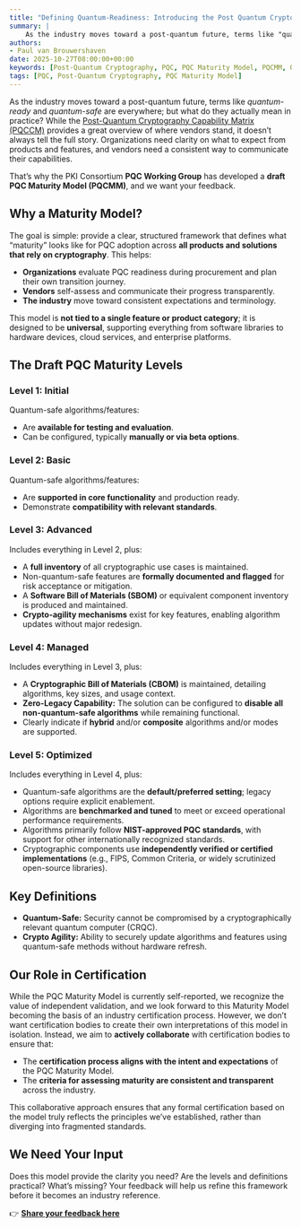 ```yaml
---
title: "Defining Quantum-Readiness: Introducing the Post Quantum Cryptography Maturity Model"
summary: |
    As the industry moves toward a post-quantum future, terms like "quantum-ready" and "quantum-safe" are everywhere; but what do they actually mean in practice? The PKI Consortium PQC Working Group has developed a draft Post Quantum Cryptography Maturity Model (PQCMM) to provide clarity for organizations and vendors alike. This model defines maturity levels for PQC adoption across all products and solutions that rely on cryptography. We invite feedback to refine this framework before it becomes an industry reference.
authors:
- Paul van Brouwershaven
date: 2025-10-27T08:00:00+00:00
keywords: [Post-Quantum Cryptography, PQC, PQC Maturity Model, PQCMM, Quantum-Ready, Quantum-Safe, Cryptography, PKI Consortium] 
tags: [PQC, Post-Quantum Cryptography, PQC Maturity Model]
--- 
```


As the industry moves toward a post-quantum future, terms like *quantum-ready* and *quantum-safe* are everywhere; but what do they actually mean in practice? While the [Post-Quantum Cryptography Capability Matrix (PQCCM)](https://pkic.org/pqccm/) provides a great overview of where vendors stand, it doesn’t always tell the full story. Organizations need clarity on what to expect from products and features, and vendors need a consistent way to communicate their capabilities.

That’s why the PKI Consortium **PQC Working Group** has developed a **draft PQC Maturity Model (PQCMM)**, and we want your feedback.

## Why a Maturity Model?

The goal is simple: provide a clear, structured framework that defines what “maturity” looks like for PQC adoption across **all products and solutions that rely on cryptography**. This helps:

* **Organizations** evaluate PQC readiness during procurement and plan their own transition journey.  
* **Vendors** self-assess and communicate their progress transparently.  
* **The industry** move toward consistent expectations and terminology.

This model is **not tied to a single feature or product category**; it is designed to be **universal**, supporting everything from software libraries to hardware devices, cloud services, and enterprise platforms.

## The Draft PQC Maturity Levels

### Level 1: Initial

Quantum-safe algorithms/features:

* Are **available for testing and evaluation**.  
* Can be configured, typically **manually or via beta options**.

### Level 2: Basic

Quantum-safe algorithms/features:

* Are **supported in core functionality** and production ready.  
* Demonstrate **compatibility with relevant standards**.

### Level 3: Advanced

Includes everything in Level 2, plus:

* A **full inventory** of all cryptographic use cases is maintained.  
* Non-quantum-safe features are **formally documented and flagged** for risk acceptance or mitigation.  
* A **Software Bill of Materials (SBOM)** or equivalent component inventory is produced and maintained.  
* **Crypto-agility mechanisms** exist for key features, enabling algorithm updates without major redesign.

### Level 4: Managed

Includes everything in Level 3, plus:

* A **Cryptographic Bill of Materials (CBOM)** is maintained, detailing algorithms, key sizes, and usage context.  
* **Zero-Legacy Capability:** The solution can be configured to **disable all non-quantum-safe algorithms** while remaining functional.  
* Clearly indicate if **hybrid** and/or **composite** algorithms and/or modes are supported.

### Level 5: Optimized

Includes everything in Level 4, plus:

* Quantum-safe algorithms are the **default/preferred setting**; legacy options require explicit enablement.  
* Algorithms are **benchmarked and tuned** to meet or exceed operational performance requirements.  
* Algorithms primarily follow **NIST-approved PQC standards**, with support for other internationally recognized standards.  
* Cryptographic components use **independently verified or certified implementations** (e.g., FIPS, Common Criteria, or widely scrutinized open-source libraries).

## Key Definitions

* **Quantum-Safe:** Security cannot be compromised by a cryptographically relevant quantum computer (CRQC).  
* **Crypto Agility:** Ability to securely update algorithms and features using quantum-safe methods without hardware refresh.

## Our Role in Certification

While the PQC Maturity Model is currently self-reported, we recognize the value of independent validation, and we look forward to this Maturity Model becoming the basis of an industry certification process. However, we don’t want certification bodies to create their own interpretations of this model in isolation. Instead, we aim to **actively collaborate** with certification bodies to ensure that:

* The **certification process aligns with the intent and expectations** of the PQC Maturity Model.  
* The **criteria for assessing maturity are consistent and transparent** across the industry.

This collaborative approach ensures that any formal certification based on the model truly reflects the principles we’ve established, rather than diverging into fragmented standards.

## We Need Your Input

Does this model provide the clarity you need? Are the levels and definitions practical? What’s missing? Your feedback will help us refine this framework before it becomes an industry reference.

👉 [**Share your feedback here**](http://pkic.org/discussions)
